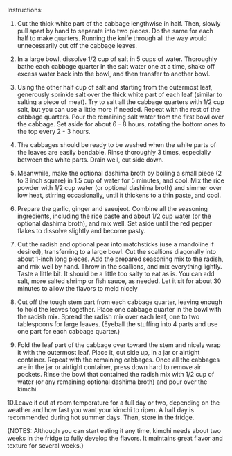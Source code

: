 Instructions:

1. Cut the thick white part of the cabbage lengthwise in half. Then, slowly pull apart by hand to separate into two pieces. Do the same for each half to make quarters. Running the knife through all the way would unnecessarily cut off the cabbage leaves.

2. In a large bowl, dissolve 1/2 cup of salt in 5 cups of water. Thoroughly bathe each cabbage quarter in the salt water one at a time, shake off excess water back into the bowl, and then transfer to another bowl.

3. Using the other half cup of salt and starting from the outermost leaf, generously sprinkle salt over the thick white part of each leaf (similar to salting a piece of meat). Try to salt all the cabbage quarters with 1/2 cup salt, but you can use a little more if needed. Repeat with the rest of the cabbage quarters. Pour the remaining salt water from the first bowl over the cabbage. Set aside for about 6 - 8 hours, rotating the bottom ones to the top every 2 - 3 hours.

4. The cabbages should be ready to be washed when the white parts of the leaves are easily bendable. Rinse thoroughly 3 times, especially between the white parts. Drain well, cut side down.

5. Meanwhile, make the optional dashima broth by boiling a small piece (2 to 3 inch square) in 1.5 cup of water for 5 minutes, and cool. Mix the rice powder with 1/2 cup water (or optional dashima broth) and simmer over low heat, stirring occasionally, until it thickens to a thin paste, and cool.

6. Prepare the garlic, ginger and saeujeot. Combine all the seasoning ingredients, including the rice paste and about 1/2 cup water (or the optional dashima broth), and mix well. Set aside until the red pepper flakes to dissolve slightly and become pasty.

7. Cut the radish and optional pear into matchsticks (use a mandoline if desired), transferring to a large bowl. Cut the scallions diagonally into about 1-inch long pieces. Add the prepared seasoning mix to the radish, and mix well by hand. Throw in the scallions, and mix everything lightly. Taste a little bit. It should be a little too salty to eat as is. You can add salt, more salted shrimp or fish sauce, as needed. Let it sit for about 30 minutes to allow the flavors to meld nicely

8. Cut off the tough stem part from each cabbage quarter, leaving enough to hold the leaves together. Place one cabbage quarter in the bowl with the radish mix. Spread the radish mix over each leaf, one to two tablespoons for large leaves. (Eyeball the stuffing into 4 parts and use one part for each cabbage quarter.)

9. Fold the leaf part of the cabbage over toward the stem and nicely wrap it with the outermost leaf. Place it, cut side up, in a jar or airtight container. Repeat with the remaining cabbages. Once all the cabbages are in the jar or airtight container, press down hard to remove air pockets. Rinse the bowl that contained the radish mix with 1/2 cup of water (or any remaining optional dashima broth) and pour over the kimchi.



10.Leave it out at room temperature for a full day or two, depending on the weather and how fast you want your kimchi to ripen. A half day is recommended during hot summer days. Then, store in the fridge.




{NOTES:
 Although you can start eating it any time, kimchi needs about two weeks in the fridge to fully develop the flavors. It maintains great flavor and texture for several weeks.}
